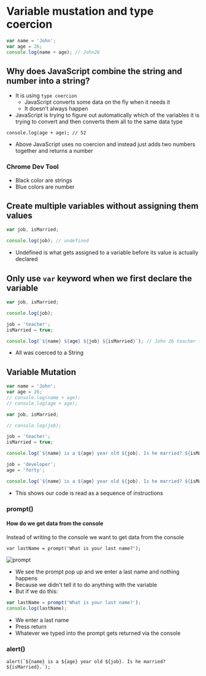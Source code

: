 # Variable mustation and type coercion
```js
var name = 'John';
var age = 26;
console.log(name + age); // John26
```

## Why does JavaScript combine the string and number into a string?
* It is using `type coercion`
    - JavaScript converts some data on the fly when it needs it
    - It doesn't always happen
* JavaScript is trying to figure out automatically which of the variables it is trying to convert and then converts them all to the same data type

`console.log(age + age); // 52`

* Above JavaScript uses no coercion and instead just adds two numbers together and returns a number

### Chrome Dev Tool
* Black color are strings
* Blue colors are number 

## Create multiple variables without assigning them values
```js
var job, isMarried;

console.log(job); // undefined
```

* Undefined is what gets assigned to a variable before its value is actually declared

## Only use `var` keyword when we first declare the variable
```js
var job, isMarried;

console.log(job);

job = 'teacher';
isMarried = true;

console.log(`${name} ${age} ${job} ${isMarried}`); // John 26 teacher true
```

* All was coerced to a String

## Variable Mutation
```js
var name = 'John';
var age = 26;
// console.log(name + age);
// console.log(age + age);

var job, isMarried;

// console.log(job);

job = 'teacher';
isMarried = true;

console.log(`${name} is a ${age} year old ${job}. Is he married? ${isMarried}.`);

job = 'developer';
age = 'forty';

console.log(`${name} is a ${age} year old ${job}. Is he married? ${isMarried}.`);
```

* This shows our code is read as a sequence of instructions

### prompt()
#### How do we get data from the console
Instead of writing to the console we want to get data from the console

`var lastName = prompt('What is your last name?');`

![prompt](https://i.imgur.com/IITwZIz.png)

* We see the prompt pop up and we enter a last name and nothing happens
* Because we didn't tell it to do anything with the variable
* But if we do this:

```js
var lastName = prompt('What is your last name?');
console.log(lastName);
```

* We enter a last name
* Press return
* Whatever we typed into the prompt gets returned via the console

### alert()
``alert(`${name} is a ${age} year old ${job}. Is he married? ${isMarried}.`);``


